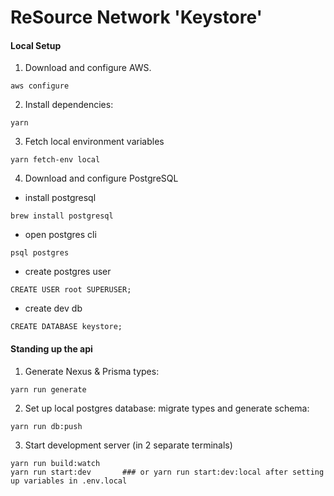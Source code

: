 # ReSource Network 'Keystore'

#### Local Setup

1. Download and configure AWS.

```
aws configure
```

2. Install dependencies:

```
yarn
```

3. Fetch local environment variables

```
yarn fetch-env local
```

4. Download and configure PostgreSQL

- install postgresql

```
brew install postgresql
```

- open postgres cli

```
psql postgres
```

- create postgres user

```
CREATE USER root SUPERUSER;
```

- create dev db

```
CREATE DATABASE keystore;
```

#### Standing up the api

1.  Generate Nexus & Prisma types:

```
yarn run generate
```

2. Set up local postgres database: migrate types and generate schema:

```
yarn run db:push
```

3. Start development server (in 2 separate terminals)

```
yarn run build:watch
yarn run start:dev       ### or yarn run start:dev:local after setting up variables in .env.local
```
